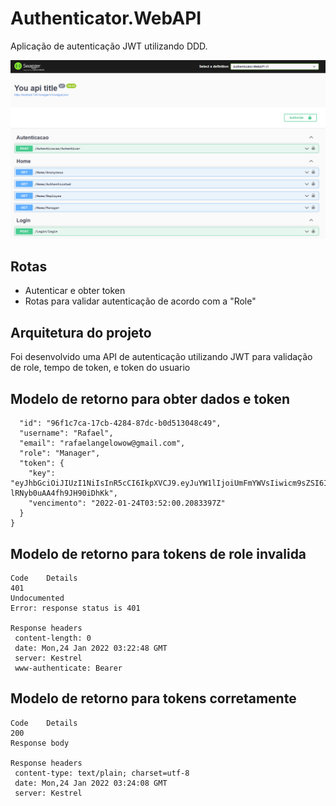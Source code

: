 # Authenticator.WebAPI
Aplicação de autenticação JWT utilizando DDD.

![](assets/application.png)

## Rotas

- Autenticar e obter token 
- Rotas para validar autenticação de acordo com a "Role"

## Arquitetura do projeto

Foi desenvolvido uma API de autenticação utilizando JWT para validação de role, tempo de token, e token do usuario

## Modelo de retorno para obter dados e token

```{
  "id": "96f1c7ca-17cb-4284-87dc-b0d513048c49",
  "username": "Rafael",
  "email": "rafaelangelowow@gmail.com",
  "role": "Manager",
  "token": {
    "key": "eyJhbGciOiJIUzI1NiIsInR5cCI6IkpXVCJ9.eyJuYW1lIjoiUmFmYWVsIiwicm9sZSI6Ik1hbmFnZXIiLCJuYmYiOjE2NDI5OTQ1MjAsImV4cCI6MTY0Mjk5NjMyMCwiaWF0IjoxNjQyOTk0NTIwfQ.ODWusj5ht7KoLC3fGpu4-lRNyb0uAA4fh9JH90iDhKk",
    "vencimento": "2022-01-24T03:52:00.2083397Z"
  }
}
```

## Modelo de retorno para tokens de role invalida

```
Code	Details
401
Undocumented
Error: response status is 401

Response headers
 content-length: 0 
 date: Mon,24 Jan 2022 03:22:48 GMT 
 server: Kestrel 
 www-authenticate: Bearer 
```

## Modelo de retorno para tokens corretamente

```
Code	Details
200	
Response body

Response headers
 content-type: text/plain; charset=utf-8 
 date: Mon,24 Jan 2022 03:24:08 GMT 
 server: Kestrel 
```

